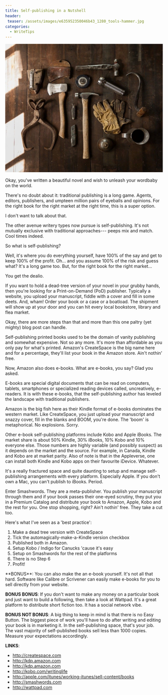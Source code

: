 ```yaml
---
title: Self-publishing in a Nutshell
header:
 teaser: /assets/images/e635952350046b43_1280_tools-hammer.jpg
categories:
  - WriteTips
---
```

<img src="/assets/images/e635952350046b43_1280_tools-hammer.jpg" alt="" />

Okay, you've written a beautiful novel and wish to unleash your wordbaby on the world.

There's no doubt about it: traditional publishing is a long game. Agents, editors, publishers, and umpteen million pairs of eyeballs and opinions. For the right book for the right market at the right time, this is a super option.

I don't want to talk about that.

The other avenue writery types now pursue is self-publishing. It's not mutually exclusive with traditional approaches--- peeps mix and match. Cool times indeed.

So what is self-publishing?

Well, it's where you do everything yourself, have 100% of the say and get to keep 100% of the profit. Oh... and you assume 100% of the risk and guess what? It's a long game too. But, for the right book for the right market...

You get the dealio.

If you want to hold a dead-tree version of your novel in your grubby hands, then you're looking for a Print-on-Demand (PoD) publisher. Typically a website, you upload your manuscript, fiddle with a cover and fill in some deets. And, wham! Order your book or a case or a boatload. The shipment will show up at your door and you can hit every local bookstore, library and flea market.

Okay, there are more steps than that and more than this one paltry (yet mighty) blog post can handle.

Self-publishing printed books used to be the domain of vanity publishing and somewhat expensive. Not so any more. It's more than affordable as you only pay for what's printed. Amazon's CreateSpace is the big name here and for a percentage, they'll list your book in the Amazon store. Ain't nothin' free.

Now, Amazon also does e-books. What are e-books, you say? Glad you asked.

E-books are special digital documents that can be read on computers, tablets, smartphones or specialized reading devices called, uncreatively, e-readers. It is with these e-books, that the self-publishing author has leveled the landscape with traditional publishers.

Amazon is the big fish here as their Kindle format of e-books dominates the western market. Like CreateSpace, you just upload your manuscript and snazzy cover, fill in the blanks and BOOM, you're done. The 'boom' is metaphorical. No explosions. Sorry.

Other e-book self-publishing platforms include Kobo and Apple iBooks. The market share is about 50% Kindle, 30% iBooks, 10% Kobo and 10% everyone else. Those numbers are highly variable (and possibly suspect) as it depends on the market and the source. For example, in Canada, Kindle and Kobo are at market parity. Also of note is that in the Appleverse, one can install both Kindle and Kobo apps on their favourite iDevice. Whatever.

It's a really fractured space and quite daunting to setup and manage self-publishing arrangements with every platform. Especially Apple. If you don't own a Mac, you can't publish to iBooks. Period.

Enter Smashwords. They are a meta-publisher. You publish your manuscript through them and if your book passes their one-eyed scrutiny, they put you in a Premium Catalog and distribute your book to Amazon, Apple, Kobo and the rest for you. One stop shopping, right? Ain't nothin' free. They take a cut too.

Here's what I've seen as a 'best practice':
<ol>
	<li>Make a dead tree version with CreateSpace</li>
	<li>Tick the automagically-make-a-Kindle version checkbox</li>
	<li>Published both in Amazon.</li>
	<li>Setup Kobo / Indigo for Canucks 'cause it's easy</li>
	<li>Setup on Smashwords for the rest of the platforms</li>
	<li>There is no Step 6</li>
	<li>Profit!</li>
</ol>
**BONUS**: You can also make the an e-book yourself. It's not all that hard. Software like Calibre or Scrivener can easily make e-books for you to sell directly from your website.

**BONUS BONUS**: If you don't want to make any money on a particular book and just want to build a following, then take a look at Wattpad. It's a great platform to distribute short fiction too. It has a social network vibe.

**BONUS NOT BONUS**: A big thing to keep in mind is that there is no Easy Button. The biggest piece of work you'll have to do after writing and editing your book is in marketing it. In the self-publishing space, that's your job. The vast majority of self-published books sell less than 1000 copies. Measure your expectations accordingly.

**LINKS**:
<ul>
	<li><a href="http://createspace.com">http://createspace.com</a></li>
	<li><a href="http://kdp.amazon.com">http://kdp.amazon.com</a></li>
	<li><a href="http://kdp.amazon.com">http://kdp.amazon.com</a></li>
	<li><a href="http://kobo.com/writinglife">http://kobo.com/writinglife</a></li>
	<li><a href="http://apple.com/itunes/working-itunes/sell-content/books">http://apple.com/itunes/working-itunes/sell-content/books</a></li>
	<li><a href="http://smashwords.com">http://smashwords.com</a></li>
	<li><a href="http://wattpad.com">http://wattpad.com</a></li>
</ul>